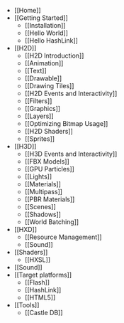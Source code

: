* [[Home]]
* [[Getting Started]]
  * [[Installation]]
  * [[Hello World]]
  * [[Hello HashLink]]
* [[H2D]]
  * [[H2D Introduction]]
  * [[Animation]]
  * [[Text]]
  * [[Drawable]]
  * [[Drawing Tiles]]
  * [[H2D Events and Interactivity]]
  * [[Filters]]
  * [[Graphics]]
  * [[Layers]]
  * [[Optimizing Bitmap Usage]]
  * [[H2D Shaders]]
  * [[Sprites]]
* [[H3D]]
  * [[H3D Events and Interactivity]]
  * [[FBX Models]]
  * [[GPU Particles]]
  * [[Lights]]
  * [[Materials]]
  * [[Multipass]]
  * [[PBR Materials]]
  * [[Scenes]]
  * [[Shadows]]
  * [[World Batching]]
* [[HXD]]
  * [[Resource Management]]
  * [[Sound]]
* [[Shaders]]
  * [[HXSL]]
* [[Sound]]
* [[Target platforms]]
  * [[Flash]]
  * [[HashLink]]
  * [[HTML5]]
* [[Tools]]
  * [[Castle DB]]
